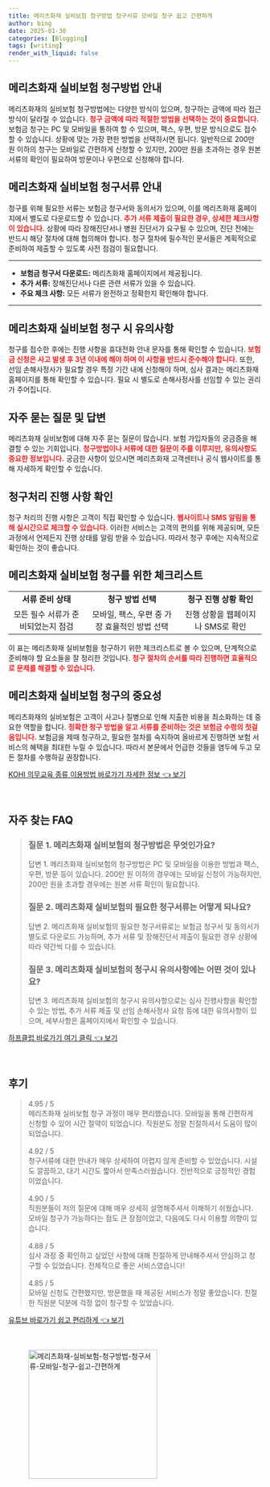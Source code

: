 ```yaml
---
title: 메리츠화재 실비보험 청구방법 청구서류 모바일 청구 쉽고 간편하게
author: bing
date: 2025-01-30
categories: [Blogging]
tags: [writing]
render_with_liquid: false
---
```



<h2 id='실비보험 청구방법 안내'>메리츠화재 실비보험 청구방법 안내</h2>

<p>메리츠화재의 실비보험 청구방법에는 다양한 방식이 있으며, 청구하는 금액에 따라 접근 방식이 달라질 수 있습니다. <b><span style="color: #ee2323;">청구 금액에 따라 적절한 방법을 선택하는 것이 중요합니다.</span></b> 보험금 청구는 PC 및 모바일을 통하여 할 수 있으며, 팩스, 우편, 방문 방식으로도 접수할 수 있습니다. 상황에 맞는 가장 편한 방법을 선택하시면 됩니다. 일반적으로 200만 원 이하의 청구는 모바일로 간편하게 신청할 수 있지만, 200만 원을 초과하는 경우 원본 서류의 확인이 필요하여 방문이나 우편으로 신청해야 합니다.</p>

<h2 id='청구서류 안내'>메리츠화재 실비보험 청구서류 안내</h2>

<p>청구를 위해 필요한 서류는 보험금 청구서와 동의서가 있으며, 이를 메리츠화재 홈페이지에서 별도로 다운로드할 수 있습니다. <b><span style="color: #ee2323;">추가 서류 제출이 필요한 경우, 상세한 체크사항이 있습니다.</span></b> 상황에 따라 장해진단서나 병원 진단서가 요구될 수 있으며, 진단 전에는 반드시 해당 절차에 대해 협의해야 합니다. 청구 절차에 필수적인 문서들은 계획적으로 준비하여 제출할 수 있도록 사전 점검이 필요합니다.</p>

<hr />

<ul>
    <li><b>보험금 청구서 다운로드:</b> 메리츠화재 홈페이지에서 제공됩니다.</li>
    <li><b>추가 서류:</b> 장해진단서나 다른 관련 서류가 있을 수 있습니다.</li>
    <li><b>주요 체크 사항:</b> 모든 서류가 완전하고 정확한지 확인해야 합니다.</li>
</ul>

<hr />

<h2 id='청구 시 유의사항'>메리츠화재 실비보험 청구 시 유의사항</h2>

<p>청구를 접수한 후에는 진행 사항을 휴대전화 안내 문자를 통해 확인할 수 있습니다. <b><span style="color: #ee2323;">보험금 신청은 사고 발생 후 3년 이내에 해야 하며 이 사항을 반드시 준수해야 합니다.</span></b> 또한, 선임 손해사정사가 필요할 경우 특정 기간 내에 신청해야 하며, 심사 결과는 메리츠화재 홈페이지를 통해 확인할 수 있습니다. 필요 시 별도로 손해사정사를 선임할 수 있는 권리가 주어집니다.</p>

<h2 id='자주 묻는 질문'>자주 묻는 질문 및 답변</h2>

<p>메리츠화재 실비보험에 대해 자주 묻는 질문이 많습니다. 보험 가입자들의 궁금증을 해결할 수 있는 기회입니다. <b><span style="color: #ee2323;">청구방법이나 서류에 대한 질문이 주를 이루지만, 유의사항도 중요한 정보입니다.</span></b> 궁금한 사항이 있으시면 메리츠화재 고객센터나 공식 웹사이트를 통해 자세하게 확인할 수 있습니다.</p>

<h2 id='청구처리 진행 사항'>청구처리 진행 사항 확인</h2>

<p>청구 처리의 진행 사항은 고객이 직접 확인할 수 있습니다. <b><span style="color: #ee2323;">웹사이트나 SMS 알림을 통해 실시간으로 체크할 수 있습니다.</span></b> 이러한 서비스는 고객의 편의를 위해 제공되며, 모든 과정에서 언제든지 진행 상태를 알림 받을 수 있습니다. 따라서 청구 후에는 지속적으로 확인하는 것이 좋습니다.</p>

<h2 id='중요한 체크리스트'>메리츠화재 실비보험 청구를 위한 체크리스트</h2>

<table>
    <tr>
        <td style="text-align: center; height: 17px;"><b>서류 준비 상태</b></td>
        <td style="text-align: center; height: 17px;"><b>청구 방법 선택</b></td>
        <td style="text-align: center; height: 17px;"><b>청구 진행 상황 확인</b></td>
    </tr>
    <tr>
        <td style="text-align: center; height: 17px;">모든 필수 서류가 준비되었는지 점검</td>
        <td style="text-align: center; height: 17px;">모바일, 팩스, 우편 중 가장 효율적인 방법 선택</td>
        <td style="text-align: center; height: 17px;">진행 상황을 웹페이지나 SMS로 확인</td>
    </tr>
</table>

<p>이 표는 메리츠화재 실비보험을 청구하기 위한 체크리스트로 볼 수 있으며, 단계적으로 준비해야 할 요소들을 잘 정리한 것입니다. <b><span style="color: #ee2323;">청구 절차의 순서를 따라 진행하면 효율적으로 문제를 해결할 수 있습니다.</span></b></p>

<h2 id='결론'>메리츠화재 실비보험 청구의 중요성</h2>

<p>메리츠화재의 실비보험은 고객이 사고나 질병으로 인해 지출한 비용을 최소화하는 데 중요한 역할을 합니다. <b><span style="color: #ee2323;">정확한 청구 방법을 알고 서류를 준비하는 것은 보험금 수령의 첫걸음입니다.</span></b> 보험금을 제때 청구하고, 필요한 절차를 숙지하여 올바르게 진행하면 보험 서비스의 혜택을 최대한 누릴 수 있습니다. 따라서 본문에서 언급한 것들을 염두에 두고 모든 절차를 수행하길 권장합니다.</p>


<p><a class="click-button" title="KOHI 의무교육 종류 이용방법 바로가기 자세한 정보" href="https://yellowplanner.github.io/posts/KOHI-%EC%9D%98%EB%AC%B4%EA%B5%90%EC%9C%A1-%EC%A2%85%EB%A5%98-%EC%9D%B4%EC%9A%A9%EB%B0%A9%EB%B2%95-%EB%B0%94%EB%A1%9C%EA%B0%80%EA%B8%B0-%EC%9E%90%EC%84%B8%ED%95%9C-%EC%A0%95%EB%B3%B4/" rel="dofollow">KOHI 의무교육 종류 이용방법 바로가기 자세한 정보 👈 보기</a></p><br>
<h2 id='자주_찾는_FAQ'>자주 찾는 FAQ</h2>
<div itemscope="" itemtype="https://schema.org/FAQPage"> 
<blockquote> 
<div itemscope="" itemprop="mainEntity" itemtype="https://schema.org/Question"> 
<h3 itemprop="name">질문 1. 메리츠화재 실비보험의 청구방법은 무엇인가요?</h3> 
<div itemscope="" itemprop="acceptedAnswer" itemtype="https://schema.org/Answer"> 
<span itemprop="text"> 
<p>답변 1. 메리츠화재 실비보험의 청구방법은 PC 및 모바일을 이용한 방법과 팩스, 우편, 방문 등이 있습니다. 200만 원 이하의 경우에는 모바일 신청이 가능하지만, 200만 원을 초과할 경우에는 원본 서류 확인이 필요합니다.</p> 
</span> 
</div> 
</div> 
<div itemscope="" itemprop="mainEntity" itemtype="https://schema.org/Question"> 
<h3 itemprop="name">질문 2. 메리츠화재 실비보험의 필요한 청구서류는 어떻게 되나요?</h3> 
<div itemscope="" itemprop="acceptedAnswer" itemtype="https://schema.org/Answer"> 
<span itemprop="text"> 
<p>답변 2. 메리츠화재 실비보험의 필요한 청구서류로는 보험금 청구서 및 동의서가 별도로 다운로드 가능하며, 추가 서류 및 장해진단서 제출이 필요한 경우 상황에 따라 약간씩 다를 수 있습니다.</p> 
</span> 
</div> 
</div> 
<div itemscope="" itemprop="mainEntity" itemtype="https://schema.org/Question"> 
<h3 itemprop="name">질문 3. 메리츠화재 실비보험의 청구시 유의사항에는 어떤 것이 있나요?</h3> 
<div itemscope="" itemprop="acceptedAnswer" itemtype="https://schema.org/Answer"> 
<span itemprop="text"> 
<p>답변 3. 메리츠화재 실비보험의 청구시 유의사항으로는 심사 진행사항을 확인할 수 있는 방법, 추가 서류 제출 및 선임 손해사정사 요청 등에 대한 유의사항이 있으며, 세부사항은 홈페이지에서 확인할 수 있습니다.</p> 
</span> 
</div> 
</div> 
</blockquote> 
</div>
<p><a class="click-button" title="하프클럽 바로가기 여기 클릭" href="https://yellowplanner.github.io/posts/%ED%95%98%ED%94%84%ED%81%B4%EB%9F%BD-%EB%B0%94%EB%A1%9C%EA%B0%80%EA%B8%B0-%EC%97%AC%EA%B8%B0-%ED%81%B4%EB%A6%AD/" rel="dofollow">하프클럽 바로가기 여기 클릭 👈 보기</a></p><br>
<h2 id='후기'>후기</h2>
<div itemscope itemtype="https://schema.org/Product">
  <blockquote>
  <div itemprop="review" itemscope itemtype="https://schema.org/Review">
      <div itemprop="reviewRating" itemscope itemtype="https://schema.org/Rating"> <span itemprop="ratingValue">4.95</span> / <span itemprop="bestRating">5</span> </div>
      <span itemprop="reviewBody">메리츠화재 실비보험 청구 과정이 매우 편리했습니다. 모바일을 통해 간편하게 신청할 수 있어 시간 절약이 되었습니다. 직원분도 정말 친절하셔서 도움이 많이 되었습니다.</span>
  </div>
  <br>
  <div itemprop="review" itemscope itemtype="https://schema.org/Review">
      <div itemprop="reviewRating" itemscope itemtype="https://schema.org/Rating"> <span itemprop="ratingValue">4.92</span> / <span itemprop="bestRating">5</span> </div>
      <span itemprop="reviewBody">청구서류에 대한 안내가 매우 상세하여 어렵지 않게 준비할 수 있었습니다. 시설도 깔끔하고, 대기 시간도 짧아서 만족스러웠습니다. 전반적으로 긍정적인 경험이었습니다.</span>
  </div>
  <br>
  <div itemprop="review" itemscope itemtype="https://schema.org/Review">
      <div itemprop="reviewRating" itemscope itemtype="https://schema.org/Rating"> <span itemprop="ratingValue">4.90</span> / <span itemprop="bestRating">5</span> </div>
      <span itemprop="reviewBody">직원분들이 저의 질문에 대해 매우 상세히 설명해주셔서 이해하기 쉬웠습니다. 모바일 청구가 가능하다는 점도 큰 장점이었고, 다음에도 다시 이용할 의향이 있습니다.</span>
  </div>
  <br>
  <div itemprop="review" itemscope itemtype="https://schema.org/Review">
      <div itemprop="reviewRating" itemscope itemtype="https://schema.org/Rating"> <span itemprop="ratingValue">4.88</span> / <span itemprop="bestRating">5</span> </div>
      <span itemprop="reviewBody">심사 과정 중 확인하고 싶었던 사항에 대해 친절하게 안내해주셔서 안심하고 청구할 수 있었습니다. 전체적으로 좋은 서비스였습니다!</span>
  </div>
  <br>
  <div itemprop="review" itemscope itemtype="https://schema.org/Review">
      <div itemprop="reviewRating" itemscope itemtype="https://schema.org/Rating"> <span itemprop="ratingValue">4.85</span> / <span itemprop="bestRating">5</span> </div>
      <span itemprop="reviewBody">모바일 신청도 간편했지만, 방문했을 때 제공된 서비스가 정말 좋았습니다. 친절한 직원분 덕분에 걱정 없이 청구할 수 있었습니다.</span>
  </div>
  </blockquote>
</div>
<p><a class="click-button" title="유튜브 바로가기 쉽고 편리하게" href="https://yellowplanner.github.io/posts/%EC%9C%A0%ED%8A%9C%EB%B8%8C-%EB%B0%94%EB%A1%9C%EA%B0%80%EA%B8%B0-%EC%89%BD%EA%B3%A0-%ED%8E%B8%EB%A6%AC%ED%95%98%EA%B2%8C/" rel="dofollow">유튜브 바로가기 쉽고 편리하게 👈 보기</a></p><br>
<figure class="image"><img src="https://yellowplanner.github.io/assets/img/thumbnail/메리츠화재-실비보험-청구방법-청구서류-모바일-청구-쉽고-간편하게.webp" alt="메리츠화재-실비보험-청구방법-청구서류-모바일-청구-쉽고-간편하게" width="256" height="256"></figure>